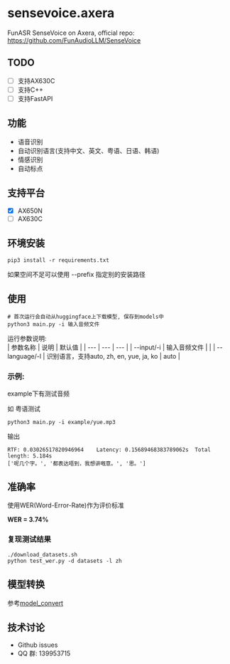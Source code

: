 # sensevoice.axera
FunASR SenseVoice on Axera, official repo: https://github.com/FunAudioLLM/SenseVoice

## TODO

- [ ] 支持AX630C
- [ ] 支持C++
- [ ] 支持FastAPI

## 功能
 - 语音识别
 - 自动识别语言(支持中文、英文、粤语、日语、韩语)
 - 情感识别
 - 自动标点
 
## 支持平台

- [x] AX650N
- [ ] AX630C

## 环境安装
```
pip3 install -r requirements.txt
```
如果空间不足可以使用 --prefix 指定别的安装路径


## 使用
```
# 首次运行会自动从huggingface上下载模型, 保存到models中
python3 main.py -i 输入音频文件
```
运行参数说明:  
| 参数名称 | 说明 | 默认值 |
| --- | --- | --- |
| --input/-i | 输入音频文件 | |
| --language/-l | 识别语言，支持auto, zh, en, yue, ja, ko | auto |


### 示例:  
example下有测试音频  

如 粤语测试
```
python3 main.py -i example/yue.mp3
```
输出
```
RTF: 0.03026517820946964    Latency: 0.15689468383789062s  Total length: 5.184s
['呢几个字。', '都表达唔到，我想讲嘅意。', '思。']
```

## 准确率

使用WER(Word-Error-Rate)作为评价标准  

**WER = 3.74%**  

### 复现测试结果

```
./download_datasets.sh
python test_wer.py -d datasets -l zh
```

## 模型转换

参考[model_convert](model_convert/README.md)

## 技术讨论

- Github issues
- QQ 群: 139953715